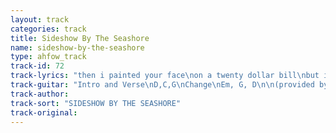 ```yaml
---
layout: track
categories: track
title: Sideshow By The Seashore
name: sideshow-by-the-seashore
type: ahfow_track
track-id: 72
track-lyrics: "then i painted your face\non a twenty dollar bill\nbut it isn't legal tender\nand i think about you still\nand all the comfort in words\nprovide no comfort\nwe can all go mad together\nthat's what friends are for\n\nand at the sideshow by the seashore\nthe girls are dressed as mermaids\nan electrical storm has caught us in a trap\nmaybe if i yell at you\nyou'll trust in what i'm sayin'\nbut i'm keepin' all the secrets\nand i have nothing else to say"
track-guitar: "Intro and Verse\nD,C,G\nChange\nEm, G, D\n\n(provided by Drew)"
track-author: 
track-sort: "SIDESHOW BY THE SEASHORE"
track-original: 
---
```

